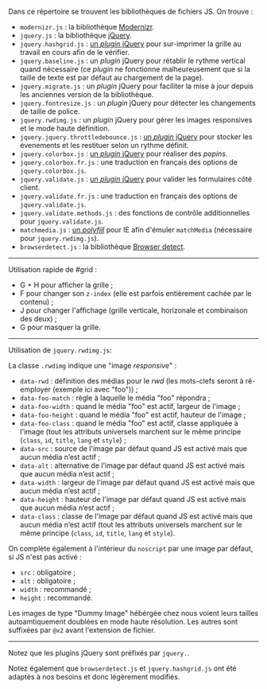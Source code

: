Dans ce répertoire se trouvent les bibliothèques de fichiers JS. On trouve :

 - `modernizr.js`                      : la bibliothèque [Modernizr](http://modernizr.com/).
 - `jquery.js`                         : la bibliothèque [jQuery](http://jquery.com/).
 - `jquery.hashgrid.js`                : [un _plugin_ jQuery](http://hashgrid.com/) pour sur-imprimer la grille au travail en cours afin de le vérifier.
 - `jquery.baseline.js`                :  un _plugin_ jQuery pour rétablir le rythme vertical quand nécessaire (ce _plugin_ ne fonctionne malheureusement que si la taille de texte est par défaut au chargement de la page). 
 - `jquery.migrate.js`                 :  un _plugin_ jQuery pour faciliter la mise à jour depuis les anciennes version de la bibliothèque.
 - `jquery.fontresize.js`              :  un _plugin_ jQuery pour détecter les changements de taille de police.
 - `jquery.rwdimg.js`                  :  un _plugin_ jQuery pour gérer les images responsives et le mode haute définition.
 - `jquery.jquery.throttledebounce.js` : [un _plugin_ jQuery](https://github.com/cowboy/jquery-throttle-debounce) pour stocker les évenements et les restituer selon un rythme définit.
 - `jquery.colorbox.js`                : [un _plugin_ jQuery](http://www.jacklmoore.com/colorbox/) pour réaliser des _popins_.
 - `jquery.colorbox.fr.js`             : une traduction en français des options de `jquery.colorbox.js`.
 - `jquery.validate.js`                : [un _plugin_ jQuery](http://bassistance.de/jquery-plugins/jquery-plugin-validation/) pour valider les formulaires côté client. 
 - `jquery.validate.fr.js`             : une traduction en français des options de     `jquery.validate.js`.
 - `jquery.validate.methods.js`        : des fonctions de contrôle additionnelles pour `jquery.validate.js`.
 - `matchmedia.js`                     : [un _polyfill_](https://github.com/paulirish/matchMedia.js/) pour IE afin d'émuler `matchMedia` (nécessaire pour `jquery.rwdimg.js`).
 - `browserdetect.js`                  : la bibliothèque [Browser detect](http://www.quirksmode.org/js/detect.html).

---

Utilisation rapide de #grid : 

 - G + H pour afficher la grille ;
 - F pour changer son `z-index` (elle est parfois entièrement cachée par le contenu) ;
 - J pour changer l'affichage (grille verticale, horizonale et combinaison des deux) ;
 - G pour masquer la grille.

---

Utilisation de `jquery.rwdimg.js`:

La classe `.rwdimg` indique une "image _responsive_" :

 - `data-rwd`        : définition des médias pour le _rwd_ (les mots-clefs seront à ré-employer (exemple ici avec "foo")) ;
 - `data-foo-match`  : règle à laquelle le média "foo" répondra ;
 - `data-foo-width`  : quand le média "foo" est actif, largeur de l'image ;
 - `data-foo-height` : quand le média "foo" est actif, hauteur de l'image ;
 - `data-foo-class`  : quand le média "foo" est actif, classe appliquée à l'image (tout les attributs universels marchent sur le même principe (`class`, `id`, `title`, `lang` et `style`) ;
 - `data-src`        :      source de l'image par défaut quand JS est activé mais que aucun média n’est actif ;
 - `data-alt`        : alternative de l'image par défaut quand JS est activé mais que aucun média n’est actif ;
 - `data-width`      :     largeur de l'image par défaut quand JS est activé mais que aucun média n’est actif ;
 - `data-height`     :     hauteur de l'image par défaut quand JS est activé mais que aucun média n’est actif ;
 - `data-class`      :      classe de l'image par défaut quand JS est activé mais que aucun média n’est actif (tout les attributs universels marchent sur le même principe (`class`, `id`, `title`, `lang` et `style`).

On complète également à l'intérieur du `noscript` par une image par défaut, si JS n'est pas activé : 

 - `src`             : obligatoire ;
 - `alt`             : obligatoire ;
 - `width`           : recommandé ;
 - `height`          : recommandé.
 
Les images de type "Dummy Image" hébérgée chez nous voient leurs tailles autoamtiquement doublées en mode haute résolution.
Les autres sont suffixées par `@x2` avant l'extension de fichier.

---

Notez que les plugins jQuery sont préfixés par `jquery.`.

Notez également que `browserdetect.js` et `jquery.hashgrid.js` ont été adaptés à nos besoins et donc légèrement modifiés.